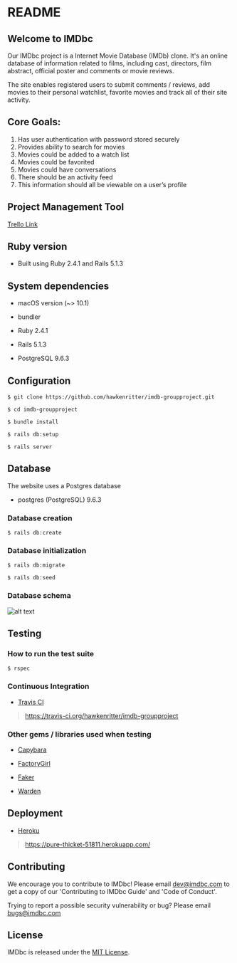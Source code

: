 # README

##  Welcome to IMDbc

Our IMDbc project is a Internet Movie Database (IMDb) clone. It's an online database of information related to films, including cast, directors, film abstract, official poster and comments or movie reviews.

The site enables registered users to submit comments / reviews, add movies to their personal watchlist, favorite movies and track all of their site activity.

## Core Goals:

1. Has user authentication with password stored securely
2. Provides ability to search for movies
3. Movies could be added to a watch list
4. Movies could be favorited
5. Movies could have conversations
6. There should be an activity feed
7. This information should all be viewable on a user’s profile

## Project Management Tool

[Trello Link](https://trello.com/b/6NYuaLxb/imdb-clone)

## Ruby version

* Built using Ruby 2.4.1 and Rails 5.1.3

## System dependencies

* macOS version (~> 10.1)

* bundler

* Ruby 2.4.1

* Rails 5.1.3

* PostgreSQL 9.6.3

## Configuration

    $ git clone https://github.com/hawkenritter/imdb-groupproject.git

    $ cd imdb-groupproject

    $ bundle install

    $ rails db:setup

    $ rails server

## Database

The website uses a Postgres database

* postgres (PostgreSQL) 9.6.3

### Database creation

    $ rails db:create

### Database initialization

    $ rails db:migrate

    $ rails db:seed

### Database schema

![alt text](https://github.com/hawkenritter/imdb-groupproject/blob/development/public/db-schema.png "DB schema")

## Testing

### How to run the test suite

    $ rspec

### Continuous Integration

* [Travis CI](https://travis-ci.org/hawkenritter/imdb-groupproject)

>https://travis-ci.org/hawkenritter/imdb-groupproject

### Other gems / libraries used when testing

* [Capybara](https://github.com/teamcapybara/capybara)

* [FactoryGirl](https://github.com/thoughtbot/factory_girl)

* [Faker](https://github.com/stympy/faker)

* [Warden](https://github.com/hassox/warden/wiki)

## Deployment

* [Heroku](https://pure-thicket-51811.herokuapp.com/)

>https://pure-thicket-51811.herokuapp.com/

## Contributing

We encourage you to contribute to IMDbc! Please email [dev@imdbc.com](mailto:dev@imdbc.com) to get a copy of our 'Contributing to IMDbc Guide' and 'Code of Conduct'.

Trying to report a possible security vulnerability or bug? Please email [bugs@imdbc.com](mailto:bugs@imdbc.com)

## License

IMDbc is released under the [MIT License](https://opensource.org/licenses/MIT).
